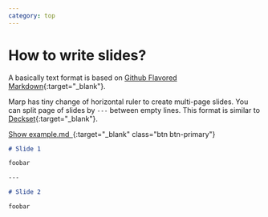 ```yaml
---
category: top
---
```


<div class="col-xs-12 col-sm-6 col-sm-push-6">
  <div class="post-markdown" markdown="1">

# How to write slides?

A basically text format is based on [Github Flavored Markdown](https://guides.github.com/features/mastering-markdown/){:target="_blank"}.

Marp has tiny change of horizontal ruler to create multi-page slides. You can split page of slides by `---` between empty lines. This format is similar to [Deckset](http://www.decksetapp.com/){:target="_blank"}.

[Show example.md&ensp;<i class="fa fa-external-link" aria-hidden="true"></i>](https://raw.githubusercontent.com/yhatt/marp/master/example.md){:target="_blank" class="btn btn-primary"}

</div>
</div>
<div class="col-xs-12 col-sm-6 col-sm-pull-6">
<div class="post-sub-image" style="max-width: 320px;" markdown="1">

```markdown
# Slide 1

foobar

---

# Slide 2

foobar
```

</div>
</div>